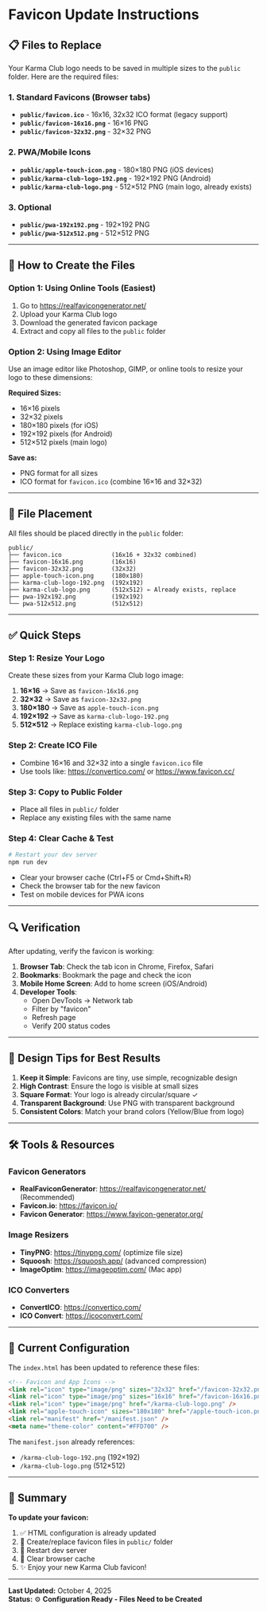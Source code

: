 # Favicon Update Instructions

## 📋 Files to Replace

Your Karma Club logo needs to be saved in multiple sizes to the `public` folder. Here are the required files:

### 1. Standard Favicons (Browser tabs)
- **`public/favicon.ico`** - 16x16, 32x32 ICO format (legacy support)
- **`public/favicon-16x16.png`** - 16×16 PNG
- **`public/favicon-32x32.png`** - 32×32 PNG

### 2. PWA/Mobile Icons
- **`public/apple-touch-icon.png`** - 180×180 PNG (iOS devices)
- **`public/karma-club-logo-192.png`** - 192×192 PNG (Android)
- **`public/karma-club-logo.png`** - 512×512 PNG (main logo, already exists)

### 3. Optional
- **`public/pwa-192x192.png`** - 192×192 PNG
- **`public/pwa-512x512.png`** - 512×512 PNG

---

## 🎨 How to Create the Files

### Option 1: Using Online Tools (Easiest)
1. Go to https://realfavicongenerator.net/
2. Upload your Karma Club logo
3. Download the generated favicon package
4. Extract and copy all files to the `public` folder

### Option 2: Using Image Editor
Use an image editor like Photoshop, GIMP, or online tools to resize your logo to these dimensions:

**Required Sizes:**
- 16×16 pixels
- 32×32 pixels
- 180×180 pixels (for iOS)
- 192×192 pixels (for Android)
- 512×512 pixels (main logo)

**Save as:**
- PNG format for all sizes
- ICO format for `favicon.ico` (combine 16×16 and 32×32)

---

## 📂 File Placement

All files should be placed directly in the `public` folder:

```
public/
├── favicon.ico              (16x16 + 32x32 combined)
├── favicon-16x16.png        (16x16)
├── favicon-32x32.png        (32x32)
├── apple-touch-icon.png     (180x180)
├── karma-club-logo-192.png  (192x192)
├── karma-club-logo.png      (512x512) ← Already exists, replace
├── pwa-192x192.png          (192x192)
└── pwa-512x512.png          (512x512)
```

---

## ✅ Quick Steps

### Step 1: Resize Your Logo
Create these sizes from your Karma Club logo image:
1. **16×16** → Save as `favicon-16x16.png`
2. **32×32** → Save as `favicon-32x32.png`
3. **180×180** → Save as `apple-touch-icon.png`
4. **192×192** → Save as `karma-club-logo-192.png`
5. **512×512** → Replace existing `karma-club-logo.png`

### Step 2: Create ICO File
- Combine 16×16 and 32×32 into a single `favicon.ico` file
- Use tools like: https://convertico.com/ or https://www.favicon.cc/

### Step 3: Copy to Public Folder
- Place all files in `public/` folder
- Replace any existing files with the same name

### Step 4: Clear Cache & Test
```bash
# Restart your dev server
npm run dev
```

- Clear your browser cache (Ctrl+F5 or Cmd+Shift+R)
- Check the browser tab for the new favicon
- Test on mobile devices for PWA icons

---

## 🔍 Verification

After updating, verify the favicon is working:

1. **Browser Tab**: Check the tab icon in Chrome, Firefox, Safari
2. **Bookmarks**: Bookmark the page and check the icon
3. **Mobile Home Screen**: Add to home screen (iOS/Android)
4. **Developer Tools**: 
   - Open DevTools → Network tab
   - Filter by "favicon"
   - Refresh page
   - Verify 200 status codes

---

## 🎨 Design Tips for Best Results

1. **Keep it Simple**: Favicons are tiny, use simple, recognizable design
2. **High Contrast**: Ensure the logo is visible at small sizes
3. **Square Format**: Your logo is already circular/square ✓
4. **Transparent Background**: Use PNG with transparent background
5. **Consistent Colors**: Match your brand colors (Yellow/Blue from logo)

---

## 🛠️ Tools & Resources

### Favicon Generators
- **RealFaviconGenerator**: https://realfavicongenerator.net/ (Recommended)
- **Favicon.io**: https://favicon.io/
- **Favicon Generator**: https://www.favicon-generator.org/

### Image Resizers
- **TinyPNG**: https://tinypng.com/ (optimize file size)
- **Squoosh**: https://squoosh.app/ (advanced compression)
- **ImageOptim**: https://imageoptim.com/ (Mac app)

### ICO Converters
- **ConvertICO**: https://convertico.com/
- **ICO Convert**: https://icoconvert.com/

---

## 📝 Current Configuration

The `index.html` has been updated to reference these files:

```html
<!-- Favicon and App Icons -->
<link rel="icon" type="image/png" sizes="32x32" href="/favicon-32x32.png" />
<link rel="icon" type="image/png" sizes="16x16" href="/favicon-16x16.png" />
<link rel="icon" type="image/png" href="/karma-club-logo.png" />
<link rel="apple-touch-icon" sizes="180x180" href="/apple-touch-icon.png" />
<link rel="manifest" href="/manifest.json" />
<meta name="theme-color" content="#FFD700" />
```

The `manifest.json` already references:
- `/karma-club-logo-192.png` (192×192)
- `/karma-club-logo.png` (512×512)

---

## 🎯 Summary

**To update your favicon:**
1. ✅ HTML configuration is already updated
2. 📁 Create/replace favicon files in `public/` folder
3. 🔄 Restart dev server
4. 🧹 Clear browser cache
5. ✨ Enjoy your new Karma Club favicon!

---

**Last Updated:** October 4, 2025  
**Status:** ⚙️ **Configuration Ready - Files Need to be Created**
